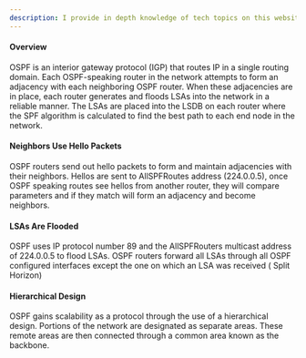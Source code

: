 ```yaml
---
description: I provide in depth knowledge of tech topics on this website"
---
```



<h4>Overview</h4>
OSPF is an interior gateway protocol (IGP) that routes IP in a single routing domain. Each OSPF-speaking router in the network attempts to form an adjacency with each neighboring OSPF router. When these adjacencies are in place, each router generates and floods LSAs into the network in a reliable manner. The LSAs are placed into the LSDB on each router where the SPF algorithm is calculated to find the best path to each end node in the network.

<h4>Neighbors Use Hello Packets</h4>

OSPF routers send out hello packets to form and maintain adjacencies with their neighbors. Hellos are sent to AllSPFRoutes address (224.0.0.5), once OSPF speaking routes see hellos from another router, they will compare parameters and if they match will form an adjacency and become neighbors.

<h4>LSAs Are Flooded</h4>

OSPF uses IP protocol number 89 and the AllSPFRouters multicast address of 224.0.0.5 to flood LSAs. OSPF routers forward all LSAs through all OSPF configured interfaces except the one on which an LSA was received ( Split Horizon)

<h4>Hierarchical Design</h4>

OSPF gains scalability as a protocol through the use of a hierarchical design. Portions of the network are designated as separate areas. These remote areas are then connected through a common area known as the backbone.